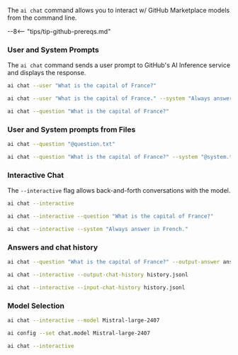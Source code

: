 The `ai chat` command allows you to interact w/ GitHub Marketplace models from the command line.  

--8<-- "tips/tip-github-prereqs.md"

### User and System Prompts

The `ai chat` command sends a user prompt to GitHub's AI Inference service and displays the response.

``` bash title="User prompts are questions or statements to the model"
ai chat --user "What is the capital of France?"
```

``` bash title="System prompts are special instructions for the model"
ai chat --user "What is the capital of France." --system "Always answer in French."
```

``` bash title="--question is an alias for --user"
ai chat --question "What is the capital of France?"
```

### User and System prompts from Files

``` bash title="User prompt from a file"
ai chat --question "@question.txt"
```

``` bash title="System prompt from a file"
ai chat --question "What is the capital of France?" --system "@system.txt"
```

### Interactive Chat

The `--interactive` flag allows back-and-forth conversations with the model.

``` bash title="Interactive chat"
ai chat --interactive
```

``` bash title="Interactive with an initial question"
ai chat --interactive --question "What is the capital of France?"
```

``` bash title="Interactive with a system prompt"
ai chat --interactive --system "Always answer in French."
```

### Answers and chat history

``` bash title="Output answer to a file"
ai chat --question "What is the capital of France?" --output-answer answer.txt
```

``` bash title="Output chat history to a file"
ai chat --interactive --output-chat-history history.jsonl
```

``` bash title="Input chat history from a file"
ai chat --interactive --input-chat-history history.jsonl
```

### Model Selection

``` bash title="Use a different model"
ai chat --interactive --model Mistral-large-2407
```

``` bash title="Set default model"
ai config --set chat.model Mistral-large-2407
```

``` bash title="Use default model"
ai chat --interactive
```
